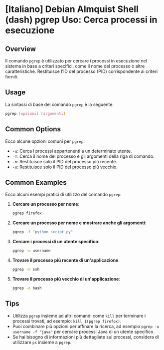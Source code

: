 # [Italiano] Debian Almquist Shell (dash) pgrep Uso: Cerca processi in esecuzione

## Overview
Il comando `pgrep` è utilizzato per cercare i processi in esecuzione nel sistema in base a criteri specifici, come il nome del processo o altre caratteristiche. Restituisce l'ID del processo (PID) corrispondente ai criteri forniti.

## Usage
La sintassi di base del comando `pgrep` è la seguente:

```bash
pgrep [opzioni] [argomenti]
```

## Common Options
Ecco alcune opzioni comuni per `pgrep`:

- `-u`: Cerca i processi appartenenti a un determinato utente.
- `-f`: Cerca il nome del processo e gli argomenti della riga di comando.
- `-n`: Restituisce solo il PID del processo più recente.
- `-o`: Restituisce solo il PID del processo più vecchio.

## Common Examples
Ecco alcuni esempi pratici di utilizzo del comando `pgrep`:

1. **Cercare un processo per nome**:
   ```bash
   pgrep firefox
   ```

2. **Cercare un processo per nome e mostrare anche gli argomenti**:
   ```bash
   pgrep -f "python script.py"
   ```

3. **Cercare i processi di un utente specifico**:
   ```bash
   pgrep -u username
   ```

4. **Trovare il processo più recente di un'applicazione**:
   ```bash
   pgrep -n ssh
   ```

5. **Trovare il processo più vecchio di un'applicazione**:
   ```bash
   pgrep -o bash
   ```

## Tips
- Utilizza `pgrep` insieme ad altri comandi come `kill` per terminare i processi trovati, ad esempio: `kill $(pgrep firefox)`.
- Puoi combinare più opzioni per affinare la ricerca, ad esempio `pgrep -u username -f "java"` per cercare processi Java di un utente specifico.
- Se hai bisogno di informazioni più dettagliate sui processi, considera di utilizzare `ps` insieme a `pgrep`.